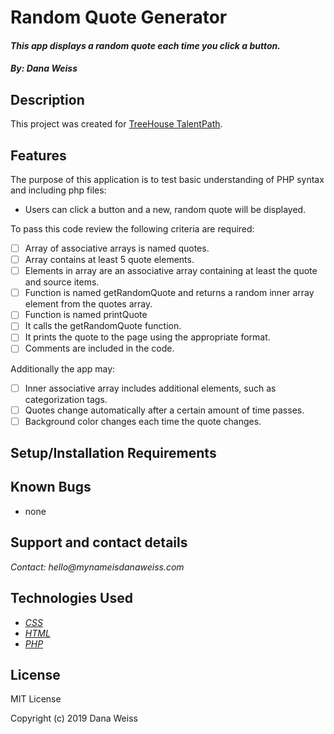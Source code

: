 # Random Quote Generator

#### _This app displays a random quote each time you click a button._

#### _By: Dana Weiss_

## Description

This project was created for [TreeHouse TalentPath](https://teamtreehouse.com/).

## Features

The purpose of this application is to test basic understanding of PHP syntax and including php files:

* Users can click a button and a new, random quote will be displayed.

To pass this code review the following criteria are required:

- [ ] Array of associative arrays is named quotes.
- [ ] Array contains at least 5 quote elements.
- [ ] Elements in array are an associative array containing at least the quote and source items.
- [ ] Function is named getRandomQuote and returns a random inner array element from the quotes array.
- [ ] Function is named printQuote
- [ ] It calls the getRandomQuote function.
- [ ] It prints the quote to the page using the appropriate format.
- [ ] Comments are included in the code.

Additionally the app may:

- [ ] Inner associative array includes additional elements, such as categorization tags.
- [ ] Quotes change automatically after a certain amount of time passes.
- [ ] Background color changes each time the quote changes.

## Setup/Installation Requirements

## Known Bugs
 * none

## Support and contact details

_Contact: hello@mynameisdanaweiss.com_

## Technologies Used

* _[CSS](https://www.w3.org/TR/CSS/)_
* _[HTML](https://www.w3.org/TR/html5/)_
* _[PHP](https://teamcapybara.github.io/capybara/)_

## License

MIT License

Copyright (c) 2019 Dana Weiss
